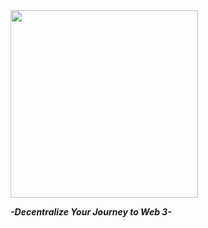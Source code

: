 
<img src="https://user-images.githubusercontent.com/15166250/201052584-ad676518-73aa-4405-9ee9-80ea33d96e38.png" width = "300" align=center />

_**-Decentralize Your Journey to Web 3-**_
